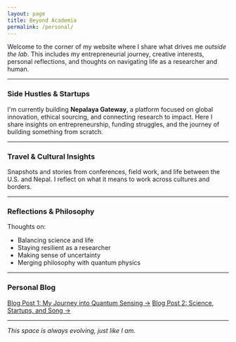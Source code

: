 ```yaml
---
layout: page
title: Beyond Academia
permalink: /personal/
---
```


Welcome to the corner of my website where I share what drives me *outside the lab*. This includes my entrepreneurial journey, creative interests, personal reflections, and thoughts on navigating life as a researcher and human.

---

### Side Hustles & Startups

I'm currently building **Nepalaya Gateway**, a platform focused on global innovation, ethical sourcing, and connecting research to impact. Here I share insights on entrepreneurship, funding struggles, and the journey of building something from scratch.

---

### Travel & Cultural Insights

Snapshots and stories from conferences, field work, and life between the U.S. and Nepal. I reflect on what it means to work across cultures and borders.

---

### Reflections & Philosophy

Thoughts on:
- Balancing science and life
- Staying resilient as a researcher
- Making sense of uncertainty
- Merging philosophy with quantum physics

---

### Personal Blog

[Blog Post 1: My Journey into Quantum Sensing →](/posts/my-journey-quantum)
[Blog Post 2: Science, Startups, and  Song →](/posts/)

---

*This space is always evolving, just like I am.*
